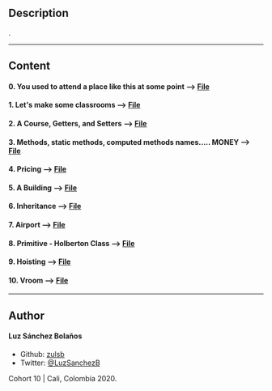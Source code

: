 ## Description

.

---
## Content

#### 0. You used to attend a place like this at some point --> [File](./0-classroom.js)
#### 1. Let's make some classrooms --> [File](./1-make_classrooms.js)
#### 2. A Course, Getters, and Setters --> [File](./2-hbtn_course.js)
#### 3. Methods, static methods, computed methods names..... MONEY --> [File](./3-currency.js)
#### 4. Pricing --> [File](./4-pricing.js)
#### 5. A Building --> [File](./5-building.js)
#### 6. Inheritance --> [File](./6-sky_high.js)
#### 7. Airport --> [File](./7-airport.js)
#### 8. Primitive - Holberton Class --> [File](./8-hbtn_class.js)
#### 9. Hoisting --> [File](./9-hoisting.js)
#### 10. Vroom --> [File](./10-car.js)

---

## Author
#### Luz Sánchez Bolaños
- Github: [zulsb](https://github.com/zulsb)
- Twitter: [@LuzSanchezB](https://twitter.com/LuzSanchezB)

Cohort 10 | Cali, Colombia 2020.